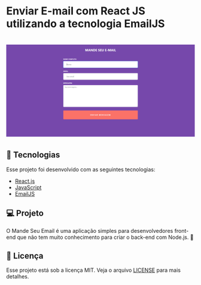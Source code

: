 # Enviar E-mail com React JS utilizando a tecnologia EmailJS

<h1 align="center">
    <img alt="Mande seu E-mail" title="Mande seu E-mail" src=".github/bg.png"/>
</h1>

## 🚀 Tecnologias

Esse projeto foi desenvolvido com as seguintes tecnologias:

- [React.js](https://reactjs.org)
- [JavaScript](https://www.javascript.com/)
- [EmailJS](https://www.emailjs.com/)

## 💻 Projeto

O Mande Seu Email é uma aplicação simples para desenvolvedores front-end que não tem muito conhecimento para criar o back-end com Node.js. 💜

## :memo: Licença

Esse projeto está sob a licença MIT. Veja o arquivo [LICENSE](LICENSE.md) para mais detalhes.
